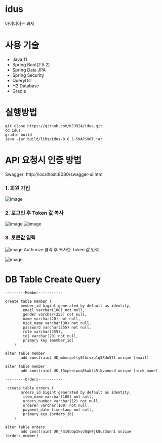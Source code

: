 # idus

아이디어스 과제

# 사용 기술

- Java 11
- Spring Boot(2.5.2)
- Spring Data JPA
- Spring Security
- QueryDsl
- H2 Database
- Gradle

# 실행방법

```
git clone https://github.com/KJJ924/idus.git
cd idus
gradle build
java -jar build/libs/idus-0.0.1-SNAPSHOT.jar
```

# API 요청시 인증 방법

Swagger: http://localhost:8080/swagger-ui.html

### 1. 회원 가입

![image](https://user-images.githubusercontent.com/64793712/124896349-508a2600-e018-11eb-896f-4b060affa69e.png)

### 2. 로그인 후 Token 값 복사

![image](https://user-images.githubusercontent.com/64793712/124896605-90510d80-e018-11eb-9137-d88ef5f94570.png)
![image](https://user-images.githubusercontent.com/64793712/124896922-ce4e3180-e018-11eb-988d-2d672ec9585e.png)

### 3. 토큰값 입력

![image](https://user-images.githubusercontent.com/64793712/124897736-8c71bb00-e019-11eb-9235-b98d20ae82a9.png)
Authorize 클릭 후 복사한 Token 값 입력

![image](https://user-images.githubusercontent.com/64793712/124897892-af03d400-e019-11eb-8995-c1a517dda678.png)

# DB Table Create Query

```
---------Member-----------

create table member (
       member_id bigint generated by default as identity,
        email varchar(100) not null,
        gender varchar(255) not null,
        name varchar(20) not null,
        nick_name varchar(30) not null,
        password varchar(255) not null,
        role varchar(255),
        tel varchar(20) not null,
        primary key (member_id)
    )
    
alter table member 
       add constraint UK_mbmcqelty0fbrvxp1q58dn57t unique (email)
       
alter table member 
       add constraint UK_f3xpkeiwuq8kwkt45lkvanwsd unique (nick_name)
       
---------Orders-----------

 create table orders (
       orders_id bigint generated by default as identity,
        item_name varchar(100) not null,
        orders_number varchar(12) not null,
        orderer varchar(100) not null,
        payment_date timestamp not null,
        primary key (orders_id)
    )
    
alter table orders 
       add constraint UK_4m10bbp1kvd8qk4jk0u73unn1 unique (orders_number)
```
